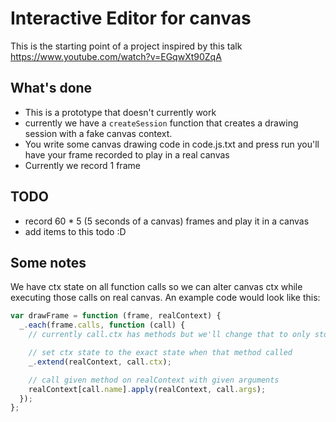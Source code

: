 # Interactive Editor for canvas

This is the starting point of a project inspired by this talk https://www.youtube.com/watch?v=EGqwXt90ZqA

## What's done
- This is a prototype that doesn't currently work
- currently we have a `createSession` function that creates a drawing session with a fake canvas context.
- You write some canvas drawing code in code.js.txt and press run you'll have your frame recorded to play in a real canvas
- Currently we record 1 frame

## TODO
- record 60 * 5 (5 seconds of a canvas) frames and play it in a canvas
- add items to this todo :D

## Some notes

We have ctx state on all function calls so we can alter canvas ctx while executing those calls on real canvas. An example code would look like this:
```js
var drawFrame = function (frame, realContext) {
  _.each(frame.calls, function (call) {
    // currently call.ctx has methods but we'll change that to only store non-function fields

    // set ctx state to the exact state when that method called
    _.extend(realContext, call.ctx);

    // call given method on realContext with given arguments
    realContext[call.name].apply(realContext, call.args);
  });
};
```
